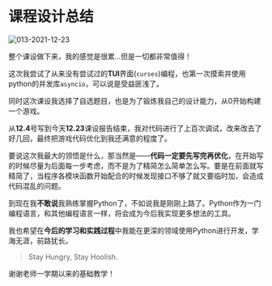 # 课程设计总结

![013-2021-12-23](https://cdn.jsdelivr.net/gh/cat-note/bottleassets@latest/img/013-2021-12-23.png)  

整个课设做下来，我的感觉是很累...但是一切都非常值得！  

这次我尝试了从来没有尝试过的**TUI**界面(```curses```)编程，也第一次摸索并使用python的并发库```asyncio```，可以说是受益匪浅了。  

同时这次课设我选择了自选题目，也是为了锻炼我自己的设计能力，从0开始构建一个游戏。

从**12.4**号写到今天**12.23**课设报告结束，我对代码进行了上百次调试，改来改去了好几回，最终把游戏代码优化到我还满意的程度了。  

要说这次我最大的领悟是什么，那当然是——**代码一定要先写完再优化**，在开始写的时候尽量为后面每一步考虑，而不是为了精简怎么简单怎么写。要是在前面就写精简了，当程序各模块函数开始配合的时候发现接口不够了就又要临时加，会造成代码混乱的问题。  

到现在我**不敢说**我熟练掌握Python了，不如说我是刚刚上路了。Python作为一门编程语言，和其他编程语言一样，将会成为今后我实现更多想法的工具。  

我也希望在**今后的学习和实践过程**中我能在更深的领域使用Python进行开发，学海无涯，前路犹长。  

>Stay Hungry, Stay Hoolish.   

谢谢老师一学期以来的基础教学！  

